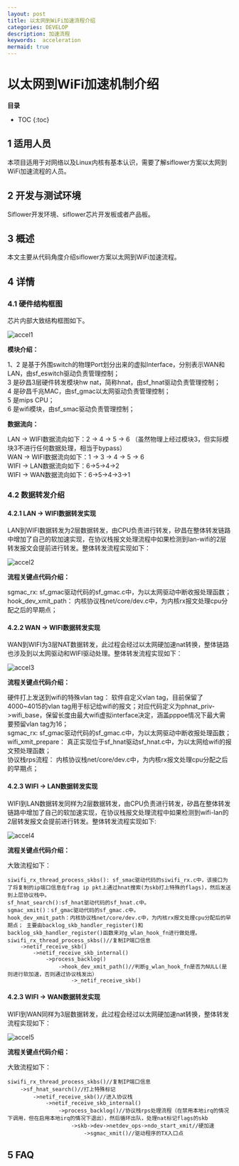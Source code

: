 ```yaml
---
layout: post
title: 以太网到WiFi加速流程介绍
categories: DEVELOP
description: 加速流程
keywords:  acceleration
mermaid: true
---
```


# 以太网到WiFi加速机制介绍

**目录**

* TOC
{:toc}


## 1 适用人员

本项目适用于对网络以及Linux内核有基本认识，需要了解siflower方案以太网到WiFi加速流程的人员。

## 2 开发与测试环境

Siflower开发环境、siflower芯片开发板或者产品板。

## 3 概述

本文主要从代码角度介绍siflower方案以太网到WiFi加速流程。

## 4 详情

### 4.1 硬件结构框图

芯片内部大致结构框图如下。

![accel1](/assets/images/acceleration/accel_1.png)

**模块介绍：**

1、2 是基于外围switch的物理Port划分出来的虚拟Interface，分别表示WAN和LAN，由sf_eswitch驱动负责管理控制；  
3 是矽昌3层硬件转发模块hw nat，简称hnat，由sf_hnat驱动负责管理控制；  
4 是矽昌千兆MAC，由sf_gmac以太网驱动负责管理控制；  
5 是mips CPU；  
6 是wifi模块，由sf_smac驱动负责管理控制；  

**数据流向：**

LAN -> WIFI数据流向如下：2 -> 4 -> 5 -> 6 （虽然物理上经过模块3，但实际模块3不进行任何数据处理，相当于bypass）  
WAN -> WIFI数据流向如下：1 -> 3 -> 4 -> 5 -> 6  
WIFI -> LAN数据流向如下：6->5->4->2  
WIFI -> WAN数据流向如下：6->5->4->3->1  

### 4.2 数据转发介绍

#### 4.2.1 LAN -> WIFI数据转发实现

LAN到WIFI数据转发为2层数据转发，由CPU负责进行转发，矽昌在整体转发链路中增加了自己的软加速实现，在协议栈报文处理流程中如果检测到lan-wifi的2层转发报文会提前进行转发。整体转发流程实现如下：

![accel2](/assets/images/acceleration/accel_2.png)

**流程关键点代码介绍：**

sgmac_rx: sf_gmac驱动代码的sf_gmac.c中，为以太网驱动中断收报处理函数；  
hook_dev_xmit_path： 内核协议栈net/core/dev.c中，为内核rx报文处理cpu分配之后的早期点；  

#### 4.2.2 WAN -> WIFI数据转发实现

WAN到WIFI为3层NAT数据转发，此过程会经过以太网硬加速nat转换，整体链路也涉及到以太网驱动和WIFI驱动处理。整体转发流程实现如下：  

![accel3](/assets/images/acceleration/accel_3.png)


**流程关键点代码介绍：**

硬件打上发送到wifi的特殊vlan tag： 软件自定义vlan tag，目前保留了4000~4015的vlan tag用于标记给wifi的报文；对应代码定义为phnat_priv->wifi_base，保留长度由最大wifi虚拟interface决定，涵盖pppoe情况下最大需要预留vlan tag为16；  
sgmac_rx: sf_gmac驱动代码的sf_gmac.c中，为以太网驱动中断收报处理函数；  
wifi_xmit_prepare： 真正实现位于sf_hnat驱动sf_hnat.c中，为以太网给wifi的报文预处理函数；  
协议栈rps流程： 内核协议栈net/core/dev.c中，为内核rx报文处理cpu分配之后的早期点；  

#### 4.2.3 WIFI -> LAN数据转发实现

WIFI到LAN数据转发同样为2层数据转发，由CPU负责进行转发，矽昌在整体转发链路中增加了自己的软加速实现，在协议栈报文处理流程中如果检测到wifi-lan的2层转发报文会提前进行转发。整体转发流程实现如下:

![accel4](/assets/images/acceleration/accel_4.png)

**流程关键点代码介绍：**

大致流程如下：

```
siwifi_rx_thread_process_skbs(): sf_smac驱动代码的siwifi_rx.c中，该接口为了将复制的ip端口信息在frag ip pkt上通过hnat搜索(为skb打上特殊的flags)，然后发送到上层协议栈中。
sf_hnat_search():sf_hnat驱动代码的sf_hnat.c中。
sgmac_xmit()：sf_gmac驱动代码的sf_gmac.c中。
hook_dev_xmit_path：内核协议栈net/core/dev.c中，为内核rx报文处理cpu分配后的早期点； 主要由backlog_skb_handler_register()和backlog_skb_handler_register()函数来对g_wlan_hook_fn进行做处理。
siwifi_rx_thread_process_skbs()//复制IP端口信息
	->netif_receive_skb()
		->netif_receive_skb_internal()
			->process_backlog()
				->hook_dev_xmit_path()//判断g_wlan_hook_fn是否为NULL(是则进行软加速，否则通过协议栈发出）
					->_netif_receive_skb()
```

#### 4.2.3 WIFI -> WAN数据转发实现

WIFI到WAN同样为3层数据转发，此过程会经过以太网硬加速nat转换，整体转发流程实现如下：

![accel5](/assets/images/acceleration/accel_5.png)

**流程关键点代码介绍：**

大致流程如下：

```
siwifi_rx_thread_process_skbs()//复制IP端口信息
	->sf_hnat_search()//打上特殊标记
		->netif_receive_skb()//进入协议栈
			->netif_receive_skb_internal()
				->process_backlog()//协议栈rps处理流程（在禁用本地irq的情况下调用，但在启用本地irq的情况下退出），然后循环出队，处理nat标记flags的skb
					->skb->dev->netdev_ops->ndo_start_xmit//硬加速
						->sgmac_xmit()//驱动程序的TX入口点
```

## 5 FAQ

